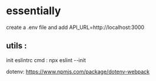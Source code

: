 # essentially

create a .env file and add API_URL=http://localhost:3000

## utils :

init eslintrc cmd : npx eslint --init

dotenv: https://www.npmjs.com/package/dotenv-webpack
